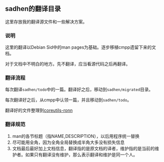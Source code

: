## sadhen的翻译目录

这里存放我的翻译源文件和一些解决方案。

### 说明
这里的翻译以Debian Sid中的man pages为基础。逐步移植cmpp遗留下来的文档。

对于文档中不明白的地方。先不翻译，应当看源代码之后再翻译。

### 翻译流程
每次翻译`sadhen/todo`中的一篇。翻译好之后，移动到`sadhen/migrated`目录。

每次翻译好之后，从cmpp中认领一篇，并且移动到`sadhen/todo`。

翻译好的文件整理到[coreutils-ronn](https://github.com/man-pages-zh/coreutils-ronn)

### 翻译规范
1. man的各节标题（指NAME,DESCRIPTION），以后用程序统一替换
2. 尽可能用全角，因为全角全局替换成半角大多没有损失信息
3. 文档最后最好加上文档信息，翻译指的是原文档的译者，维护指的是当前的维护者。如果只有翻译没有维护，那么表示翻译和维护是同一个人。

